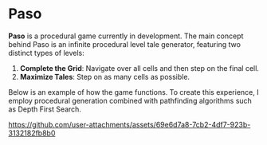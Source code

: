 # Paso

**Paso** is a procedural game currently in development. The main concept behind Paso is an infinite procedural level tale generator, featuring two distinct types of levels:

1. **Complete the Grid**: Navigate over all cells and then step on the final cell.
2. **Maximize Tales**: Step on as many cells as possible.

Below is an example of how the game functions. To create this experience, I employ procedural generation combined with pathfinding algorithms such as Depth First Search.

https://github.com/user-attachments/assets/69e6d7a8-7cb2-4df7-923b-3132182fb8b0


